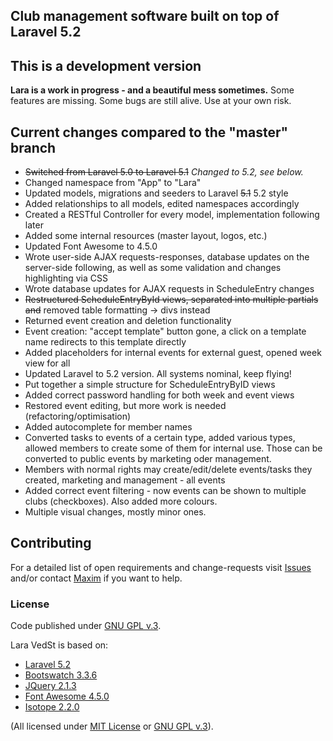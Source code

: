 ## Club management software built on top of Laravel 5.2

## This is a development version
**Lara is a work in progress - and a beautiful mess sometimes.**
Some features are missing. 
Some bugs are still alive.
Use at your own risk.

## Current changes compared to the "master" branch
* ~~Switched from Laravel 5.0 to Laravel 5.1~~ *Changed to 5.2, see below.*
* Changed namespace from "App" to "Lara"
* Updated models, migrations and seeders to Laravel ~~5.1~~ 5.2 style
* Added relationships to all models, edited namespaces accordingly
* Created a RESTful Controller for every model, implementation following later
* Added some internal resources (master layout, logos, etc.)
* Updated Font Awesome to 4.5.0
* Wrote user-side AJAX requests-responses, database updates on the server-side following, as well as some validation and changes highlighting via CSS
* Wrote database updates for AJAX requests in ScheduleEntry changes
* ~~Restructured ScheduleEntryById views, separated into multiple partials and~~ removed table formatting -> divs instead
* Returned event creation and deletion functionality
* Event creation: "accept template" button gone, a click on a template name redirects to this template directly
* Added placeholders for internal events for external guest, opened week view for all
* Updated Laravel to 5.2 version. All systems nominal, keep flying!
* Put together a simple structure for ScheduleEntryByID views
* Added correct password handling for both week and event views
* Restored event editing, but more work is needed (refactoring/optimisation)
* Added autocomplete for member names
* Converted tasks to events of a certain type, added various types, allowed members to create some of them for internal use. Those can be converted to public events by marketing oder management.
* Members with normal rights may create/edit/delete events/tasks they created, marketing and management - all events
* Added correct event filtering - now events can be shown to multiple clubs (checkboxes). Also added more colours.
* Multiple visual changes, mostly minor ones.


## Contributing
For a detailed list of open requirements and change-requests visit [Issues](https://github.com/4D44H/lara-vedst/issues) and/or contact [Maxim](https://github.com/4D44H) if you want to help.
 

### License
Code published under [GNU GPL v.3](https://github.com/4D44H/lara-vedst/blob/master/LICENSE).

Lara VedSt is based on: 
- [Laravel 5.2](http://laravel.com)
- [Bootswatch 3.3.6](http://bootswatch.com)
- [JQuery 2.1.3](http://jquery.com)
- [Font Awesome 4.5.0](http://fortawesome.github.io/Font-Awesome) 
- [Isotope 2.2.0](http://isotope.metafizzy.co/)

(All licensed under [MIT License](http://opensource.org/licenses/MIT) or [GNU GPL v.3](http://opensource.org/licenses/GPL-3.0)).
